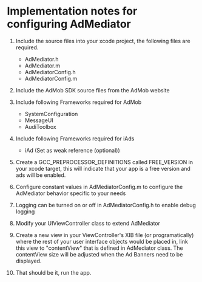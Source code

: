 Implementation notes for configuring AdMediator
==============================================

1. Include the source files into your xcode project, the following files are required.
	- AdMediator.h
	- AdMediator.m
	- AdMediatorConfig.h
	- AdMediatorConfig.m

2. Include the AdMob SDK source files from the AdMob website

3. Include following Frameworks required for AdMob
	- SystemConfiguration
	- MessageUI
	- AudiToolbox
	
4. Include following Frameworks required for iAds
	- iAd (Set as weak reference (optional))
	
5. Create a GCC_PREPROCESSOR_DEFINITIONS called FREE_VERSION in your xcode target, this will indicate that your app is a free version and ads will be enabled.

6. Configure constant values in AdMediatorConfig.m to configure the AdMediator behavior specific to your needs

7. Logging can be turned on or off in AdMediatorConfig.h to enable debug logging

7. Modify your UIViewController class to extend AdMediator

8. Create a new view in your ViewController's XIB file (or programatically) where the rest of your user interface objects would be placed in, link this view to "contentView" that is defined in AdMediator class.  The contentView size will be adjusted when the Ad Banners need to be displayed.

9. That should be it, run the app.

